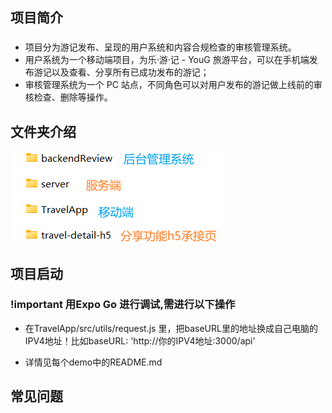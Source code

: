 ## 项目简介
### 

- 项目分为游记发布、呈现的用户系统和内容合规检查的审核管理系统。  
- 用户系统为一个移动端项目，为乐·游·记 - YouG 旅游平台，可以在手机端发布游记以及查看、分享所有已成功发布的游记；  
- 审核管理系统为一个 PC 站点，不同角色可以对用户发布的游记做上线前的审核检查、删除等操作。

## 文件夹介绍
![alt text](image.png)

## 项目启动
### !important 用Expo Go 进行调试,需进行以下操作
- 在TravelApp/src/utils/request.js 里，把baseURL里的地址换成自己电脑的IPV4地址！比如baseURL: 'http://你的IPV4地址:3000/api'

- 详情见每个demo中的README.md

## 常见问题
